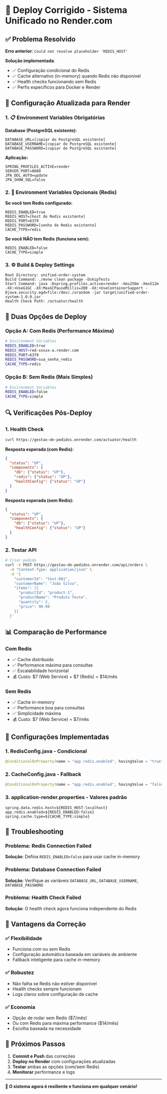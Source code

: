 # 🔧 Deploy Corrigido - Sistema Unificado no Render.com

## ✅ Problema Resolvido

**Erro anterior**: `Could not resolve placeholder 'REDIS_HOST'`

**Solução implementada**: 
- ✅ Configuração condicional do Redis
- ✅ Cache alternativo (in-memory) quando Redis não disponível
- ✅ Health checks funcionando sem Redis
- ✅ Perfis específicos para Docker e Render

## 🚀 Configuração Atualizada para Render

### 1. 📋 Environment Variables Obrigatórias

**Database (PostgreSQL existente):**
```
DATABASE_URL=[copiar do PostgreSQL existente]
DATABASE_USERNAME=[copiar do PostgreSQL existente]
DATABASE_PASSWORD=[copiar do PostgreSQL existente]
```

**Aplicação:**
```
SPRING_PROFILES_ACTIVE=render
SERVER_PORT=8080
JPA_DDL_AUTO=update
JPA_SHOW_SQL=false
```

### 2. 🔄 Environment Variables Opcionais (Redis)

**Se você tem Redis configurado:**
```
REDIS_ENABLED=true
REDIS_HOST=[host do Redis existente]
REDIS_PORT=6379
REDIS_PASSWORD=[senha do Redis existente]
CACHE_TYPE=redis
```

**Se você NÃO tem Redis (funciona sem):**
```
REDIS_ENABLED=false
CACHE_TYPE=simple
```

### 3. ⚙️ Build & Deploy Settings

```
Root Directory: unified-order-system
Build Command: ./mvnw clean package -DskipTests
Start Command: java -Dspring.profiles.active=render -Xms256m -Xmx512m -XX:+UseG1GC -XX:MaxGCPauseMillis=200 -XX:+UseContainerSupport -Djava.security.egd=file:/dev/./urandom -jar target/unified-order-system-1.0.0.jar
Health Check Path: /actuator/health
```

## 🎯 Duas Opções de Deploy

### Opção A: Com Redis (Performance Máxima)
```bash
# Environment Variables
REDIS_ENABLED=true
REDIS_HOST=red-xxxxx-a.render.com
REDIS_PORT=6379
REDIS_PASSWORD=sua_senha_redis
CACHE_TYPE=redis
```

### Opção B: Sem Redis (Mais Simples)
```bash
# Environment Variables
REDIS_ENABLED=false
CACHE_TYPE=simple
```

## 🔍 Verificações Pós-Deploy

### 1. Health Check
```bash
curl https://gestao-de-pedidos.onrender.com/actuator/health
```

**Resposta esperada (com Redis):**
```json
{
  "status": "UP",
  "components": {
    "db": {"status": "UP"},
    "redis": {"status": "UP"},
    "healthConfig": {"status": "UP"}
  }
}
```

**Resposta esperada (sem Redis):**
```json
{
  "status": "UP", 
  "components": {
    "db": {"status": "UP"},
    "healthConfig": {"status": "UP"}
  }
}
```

### 2. Testar API
```bash
# Criar pedido
curl -X POST https://gestao-de-pedidos.onrender.com/api/orders \
  -H "Content-Type: application/json" \
  -d '{
    "customerId": "test-001",
    "customerName": "João Silva",
    "items": [{
      "productId": "product-1",
      "productName": "Produto Teste",
      "quantity": 2,
      "price": 99.99
    }]
  }'
```

## 📊 Comparação de Performance

### Com Redis
- ✅ Cache distribuído
- ✅ Performance máxima para consultas
- ✅ Escalabilidade horizontal
- 💰 Custo: $7 (Web Service) + $7 (Redis) = $14/mês

### Sem Redis  
- ✅ Cache in-memory
- ✅ Performance boa para consultas
- ✅ Simplicidade máxima
- 💰 Custo: $7 (Web Service) = $7/mês

## 🔧 Configurações Implementadas

### 1. **RedisConfig.java** - Condicional
```java
@ConditionalOnProperty(name = "app.redis.enabled", havingValue = "true", matchIfMissing = false)
```

### 2. **CacheConfig.java** - Fallback
```java
@ConditionalOnProperty(name = "app.redis.enabled", havingValue = "false", matchIfMissing = true)
```

### 3. **application-render.properties** - Valores padrão
```properties
spring.data.redis.host=${REDIS_HOST:localhost}
app.redis.enabled=${REDIS_ENABLED:false}
spring.cache.type=${CACHE_TYPE:simple}
```

## 🚨 Troubleshooting

### Problema: Redis Connection Failed
**Solução**: Defina `REDIS_ENABLED=false` para usar cache in-memory

### Problema: Database Connection Failed  
**Solução**: Verifique as variáveis `DATABASE_URL`, `DATABASE_USERNAME`, `DATABASE_PASSWORD`

### Problema: Health Check Failed
**Solução**: O health check agora funciona independente do Redis

## 🎉 Vantagens da Correção

### ✅ **Flexibilidade**
- Funciona com ou sem Redis
- Configuração automática baseada em variáveis de ambiente
- Fallback inteligente para cache in-memory

### ✅ **Robustez**
- Não falha se Redis não estiver disponível
- Health checks sempre funcionam
- Logs claros sobre configuração de cache

### ✅ **Economia**
- Opção de rodar sem Redis ($7/mês)
- Ou com Redis para máxima performance ($14/mês)
- Escolha baseada na necessidade

## 🚀 Próximos Passos

1. **Commit e Push** das correções
2. **Deploy no Render** com configurações atualizadas
3. **Testar** ambas as opções (com/sem Redis)
4. **Monitorar** performance e logs

---

**🎯 O sistema agora é resiliente e funciona em qualquer cenário!**